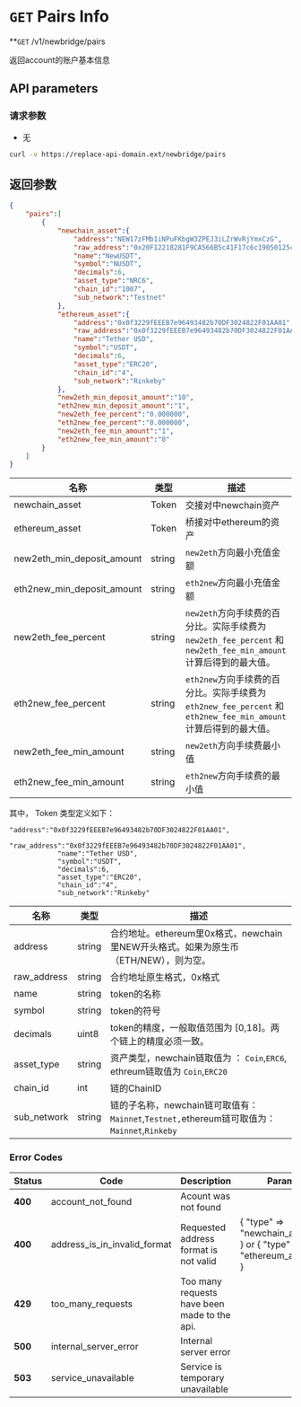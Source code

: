
# `GET` Pairs Info

**`GET` /v1/newbridge/pairs

返回account的账户基本信息

## API parameters

### 请求参数

- 无


```bash
curl -v https://replace-api-domain.ext/newbridge/pairs
```

## 返回参数

```json
{
    "pairs":[
        {
            "newchain_asset":{
                "address":"NEW17zFMb1iNPuFKbgW3ZPEJ3iLZrWvRjYmxCzG",
                "raw_address":"0x20F12218281F9CA566B5c41F17c6c19050125cD3",
                "name":"NewUSDT",
                "symbol":"NUSDT",
                "decimals":6,
                "asset_type":"NRC6",
                "chain_id":"1007",
                "sub_network":"Testnet"
            },
            "ethereum_asset":{
                "address":"0x0f3229fEEEB7e96493482b70DF3024822F01AA01",
                "raw_address":"0x0f3229fEEEB7e96493482b70DF3024822F01AA01",
                "name":"Tether USD",
                "symbol":"USDT",
                "decimals":6,
                "asset_type":"ERC20",
                "chain_id":"4",
                "sub_network":"Rinkeby"
            },
            "new2eth_min_deposit_amount":"10",
            "eth2new_min_deposit_amount":"1",
            "new2eth_fee_percent":"0.000000",
            "eth2new_fee_percent":"0.000000",
            "new2eth_fee_min_amount":"1",
            "eth2new_fee_min_amount":"0"
        }
    ]
}
```

| 名称                 | 类型          | 描述                                                         |
| -------------------- | ------------- | ------------------------------------------------------------ |
| newchain_asset | Token  | 交接对中newchain资产 |
| ethereum_asset | Token | 桥接对中ethereum的资产 |
| new2eth_min_deposit_amount | string        | `new2eth`方向最小充值金额 |
| eth2new_min_deposit_amount | string | `eth2new`方向最小充值金额                     |
| new2eth_fee_percent | string | `new2eth`方向手续费的百分比。实际手续费为 `new2eth_fee_percent` 和 `new2eth_fee_min_amount`计算后得到的最大值。 |
| eth2new_fee_percent | string | `eth2new`方向手续费的百分比。实际手续费为 `eth2new_fee_percent` 和 `eth2new_fee_min_amount` 计算后得到的最大值。 |
| new2eth_fee_min_amount | string | `new2eth`方向手续费最小值 |
| eth2new_fee_min_amount | string | `eth2new`方向手续费的最小值 |



其中， Token 类型定义如下：



    "address":"0x0f3229fEEEB7e96493482b70DF3024822F01AA01",
                "raw_address":"0x0f3229fEEEB7e96493482b70DF3024822F01AA01",
                "name":"Tether USD",
                "symbol":"USDT",
                "decimals":6,
                "asset_type":"ERC20",
                "chain_id":"4",
                "sub_network":"Rinkeby"


| 名称        | 类型   | 描述                                                         |
| ----------- | ------ | ------------------------------------------------------------ |
| address     | string | 合约地址。ethereum里0x格式，newchain里NEW开头格式。如果为原生币（ETH/NEW），则为空。 |
| raw_address | string | 合约地址原生格式，0x格式                                     |
| name        | string | token的名称                                                  |
| symbol      | string | token的符号                                                  |
| decimals    | uint8  | token的精度，一般取值范围为 [0,18]。两个链上的精度必须一致。 |
| asset_type  | string | 资产类型，newchain链取值为 ： `Coin`,`ERC6`, ethreum链取值为 `Coin`,`ERC20` |
| chain_id    | int    | 链的ChainID                                                  |
| sub_network | string | 链的子名称，newchain链可取值有： `Mainnet`,`Testnet,`ethereum链可取值为：`Mainnet`,`Rinkeby` |



### Error Codes

| **Status** | **Code**                     | **Description**                              | **Params**                                                   |
| ---------- | ---------------------------- | -------------------------------------------- | ------------------------------------------------------------ |
| **400**    | account_not_found            | Acount was not found                         |                                                              |
| **400**    | address_is_in_invalid_format | Requested address format is not valid        | { "type" => "newchain_address" } or  { "type" => "ethereum_address" } |
| **429**    | too_many_requests            | Too many requests have been made to the api. |                                                              |
| **500**    | internal_server_error        | Internal server error                        |                                                              |
| **503**    | service_unavailable          | Service is temporary unavailable             |                                                              |